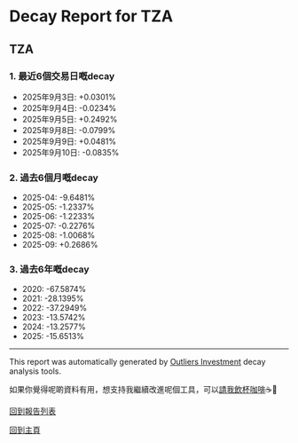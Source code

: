 # Decay Report for TZA

## TZA

### 1. 最近6個交易日嘅decay

- 2025年9月3日: +0.0301%
- 2025年9月4日: -0.0234%
- 2025年9月5日: +0.2492%
- 2025年9月8日: -0.0799%
- 2025年9月9日: +0.0481%
- 2025年9月10日: -0.0835%

### 2. 過去6個月嘅decay

- 2025-04: -9.6481%
- 2025-05: -1.2337%
- 2025-06: -1.2233%
- 2025-07: -0.2276%
- 2025-08: -1.0068%
- 2025-09: +0.2686%

### 3. 過去6年嘅decay

- 2020: -67.5874%
- 2021: -28.1395%
- 2022: -37.2949%
- 2023: -13.5742%
- 2024: -13.2577%
- 2025: -15.6513%

------------------------------
This report was automatically generated by [Outliers Investment](https://outliersecon.github.io/Outliers-Investment/) decay analysis tools.

如果你覺得呢啲資料有用，想支持我繼續改進呢個工具，可以[請我飲杯咖啡](https://buymeacoffee.com/outliersecon)☕🙏

[回到報告列表](https://outliersecon.github.io/Outliers-Investment/reports/reports_public)

[回到主頁](https://outliersecon.github.io/Outliers-Investment/)